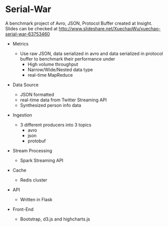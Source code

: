 # Serial-War

A benchmark project of Avro, JSON, Protocol Buffer created at Insight.
Slides can be checked at http://www.slideshare.net/XuechaoWu/xuechao-serial-war-63753460

+ Metrics
  + Use raw JSON, data serialized in avro and data serialized in protocol buffer to benchmark their performance under
    - High volume throughput
    - Narrow/Wide/Nested data type
    - real-time MapReduce

+ Data Source
  - JSON formatted
  - real-time data from Twitter Streaming API
  - Synthesized person info data
  
+ Ingestion
  - 3 different producers into 3 topics
    - avro
    - json
    - protobuf
  
+ Stream Processing
  - Spark Streaming API 
  
+ Cache
  - Redis cluster
  
+ API
  - Written in Flask

+ Front-End
  - Bootstrap, d3.js and highcharts.js
